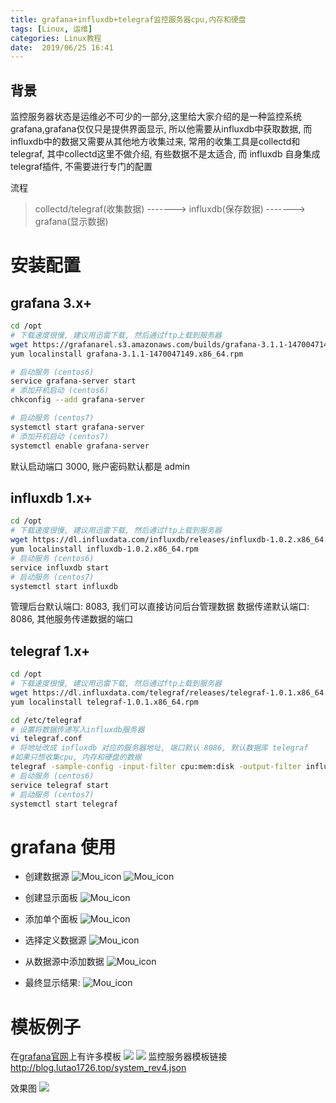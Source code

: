 ```yaml
---
title: grafana+influxdb+telegraf监控服务器cpu,内存和硬盘
tags: [Linux, 运维]
categories: Linux教程
date:  2019/06/25 16:41
---
```

背景
------------------
监控服务器状态是运维必不可少的一部分,这里给大家介绍的是一种监控系统grafana,grafana仅仅只是提供界面显示, 所以他需要从influxdb中获取数据, 而influxdb中的数据又需要从其他地方收集过来, 常用的收集工具是collectd和telegraf, 其中collectd这里不做介绍, 有些数据不是太适合, 而 influxdb 自身集成 telegraf插件, 不需要进行专门的配置

流程
> collectd/telegraf(收集数据)  ------->   influxdb(保存数据)  -------> grafana(显示数据)

安装配置
==============
grafana 3.x+
------------------

```bash
cd /opt
# 下载速度很慢, 建议用迅雷下载, 然后通过ftp上载到服务器
wget https://grafanarel.s3.amazonaws.com/builds/grafana-3.1.1-1470047149.x86_64.rpm
yum localinstall grafana-3.1.1-1470047149.x86_64.rpm

# 启动服务 (centos6)
service grafana-server start
# 添加开机启动 (centos6)
chkconfig --add grafana-server

# 启动服务 (centos7)
systemctl start grafana-server 
# 添加开机启动 (centos7)
systemctl enable grafana-server 

```
默认启动端口 3000, 账户密码默认都是 admin

influxdb 1.x+
-----------------
```bash
cd /opt
# 下载速度很慢, 建议用迅雷下载, 然后通过ftp上载到服务器
wget https://dl.influxdata.com/influxdb/releases/influxdb-1.0.2.x86_64.rpm  
yum localinstall influxdb-1.0.2.x86_64.rpm
# 启动服务 (centos6)
service influxdb start
# 启动服务 (centos7)
systemctl start influxdb

```
管理后台默认端口: 8083, 我们可以直接访问后台管理数据
数据传递默认端口: 8086, 其他服务传递数据的端口

telegraf 1.x+
------------
```bash
cd /opt
# 下载速度很慢, 建议用迅雷下载, 然后通过ftp上载到服务器
wget https://dl.influxdata.com/telegraf/releases/telegraf-1.0.1.x86_64.rpm
yum localinstall telegraf-1.0.1.x86_64.rpm

cd /etc/telegraf
# 设置将数据传递写入influxdb服务器
vi telegraf.conf
# 将地址改成 influxdb 对应的服务器地址, 端口默认 8086, 默认数据库 telegraf
#如果只想收集cpu, 内存和硬盘的数据
telegraf -sample-config -input-filter cpu:mem:disk -output-filter influxdb > telegraf.conf
# 启动服务 (centos6)
service telegraf start
# 启动服务 (centos7)
systemctl start telegraf

```

grafana 使用
==================
* 创建数据源
![Mou_icon](https://static.oschina.net/uploads/img/201712/30005624_2ck6.png)
![Mou_icon](https://static.oschina.net/uploads/img/201712/30005624_FPpU.png)


* 创建显示面板
![Mou_icon](https://static.oschina.net/uploads/img/201712/30005624_AqKx.png)
* 添加单个面板
![Mou_icon](https://static.oschina.net/uploads/img/201712/30005624_JvQt.png)
* 选择定义数据源
![Mou_icon](https://static.oschina.net/uploads/img/201712/30005624_orfY.png)
* 从数据源中添加数据
![Mou_icon](https://static.oschina.net/uploads/img/201712/30005624_ZiJM.png)
* 最终显示结果:
![Mou_icon](https://static.oschina.net/uploads/img/201712/30005624_9idB.png)

模板例子
=========
在[grafana官网](https://grafana.com/dashboards)上有许多模板
![](http://blog.lutao1726.top/grafana-0001.jpg)
![](http://blog.lutao1726.top/grafana-0002.jpg)
监控服务器模板链接
http://blog.lutao1726.top/system_rev4.json

效果图
![](http://blog.lutao1726.top/grafana-0003.jpg)





